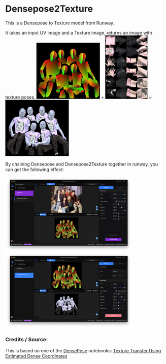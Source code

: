 # Densepose2Texture

This is a Densepose to Texture model from Runway.

It takes an input UV image and a Texture image, returns an image with texture poses.
<img src="imgs/input.png" alt="input" title="input" width="200" /> + <img src="texture.png" alt="input" title="input" height="200" /> = <img src="imgs/output.png" alt="output" title="output" width="200" />

By chaining Densepose and Densepose2Texture together in runway, you can get the following effect:

<img src="imgs/runway1.png" alt="runway1" title="runway1" width="400" />
<img src="imgs/runway2.png" alt="runway1" title="runway2" width="400" />


### Credits / Source:
This is based on one of the [DensePose](https://github.com/facebookresearch/DensePose) notebooks: [
Texture Transfer Using Estimated Dense Coordinates](https://github.com/facebookresearch/DensePose/blob/master/notebooks/DensePose-RCNN-Texture-Transfer.ipynb)
